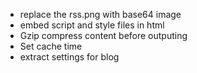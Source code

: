 * replace the rss.png with base64 image
* embed script and style files in html
* Gzip compress content before outputing
* Set cache time
* extract settings for blog
